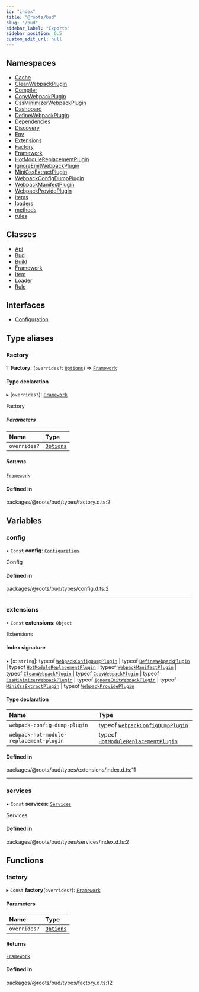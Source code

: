 ```yaml
---
id: "index"
title: "@roots/bud"
slug: "/bud"
sidebar_label: "Exports"
sidebar_position: 0.5
custom_edit_url: null
---
```


## Namespaces

- [Cache](modules/cache.md)
- [CleanWebpackPlugin](modules/cleanwebpackplugin.md)
- [Compiler](modules/compiler.md)
- [CopyWebpackPlugin](modules/copywebpackplugin.md)
- [CssMinimizerWebpackPlugin](modules/cssminimizerwebpackplugin.md)
- [Dashboard](modules/dashboard.md)
- [DefineWebpackPlugin](modules/definewebpackplugin.md)
- [Dependencies](modules/dependencies.md)
- [Discovery](modules/discovery.md)
- [Env](modules/env.md)
- [Extensions](modules/extensions.md)
- [Factory](modules/factory.md)
- [Framework](modules/framework.md)
- [HotModuleReplacementPlugin](modules/hotmodulereplacementplugin.md)
- [IgnoreEmitWebpackPlugin](modules/ignoreemitwebpackplugin.md)
- [MiniCssExtractPlugin](modules/minicssextractplugin.md)
- [WebpackConfigDumpPlugin](modules/webpackconfigdumpplugin.md)
- [WebpackManifestPlugin](modules/webpackmanifestplugin.md)
- [WebpackProvidePlugin](modules/webpackprovideplugin.md)
- [items](modules/items.md)
- [loaders](modules/loaders.md)
- [methods](modules/methods.md)
- [rules](modules/rules.md)

## Classes

- [Api](classes/api.md)
- [Bud](classes/bud.md)
- [Build](classes/build.md)
- [Framework](classes/framework.md)
- [Item](classes/item.md)
- [Loader](classes/loader.md)
- [Rule](classes/rule.md)

## Interfaces

- [Configuration](interfaces/configuration.md)

## Type aliases

### Factory

Ƭ **Factory**: (`overrides?`: [`Options`](interfaces/factory.options.md)) => [`Framework`](classes/framework.md)

#### Type declaration

▸ (`overrides?`): [`Framework`](classes/framework.md)

Factory

##### Parameters

| Name | Type |
| :------ | :------ |
| `overrides?` | [`Options`](interfaces/factory.options.md) |

##### Returns

[`Framework`](classes/framework.md)

#### Defined in

packages/@roots/bud/types/factory.d.ts:2

## Variables

### config

• `Const` **config**: [`Configuration`](interfaces/configuration.md)

Config

#### Defined in

packages/@roots/bud/types/config.d.ts:2

___

### extensions

• `Const` **extensions**: `Object`

Extensions

#### Index signature

▪ [x: `string`]: typeof [`WebpackConfigDumpPlugin`](modules/webpackconfigdumpplugin.md) \| typeof [`DefineWebpackPlugin`](modules/definewebpackplugin.md) \| typeof [`HotModuleReplacementPlugin`](modules/hotmodulereplacementplugin.md) \| typeof [`WebpackManifestPlugin`](modules/webpackmanifestplugin.md) \| typeof [`CleanWebpackPlugin`](modules/cleanwebpackplugin.md) \| typeof [`CopyWebpackPlugin`](modules/copywebpackplugin.md) \| typeof [`CssMinimizerWebpackPlugin`](modules/cssminimizerwebpackplugin.md) \| typeof [`IgnoreEmitWebpackPlugin`](modules/ignoreemitwebpackplugin.md) \| typeof [`MiniCssExtractPlugin`](modules/minicssextractplugin.md) \| typeof [`WebpackProvidePlugin`](modules/webpackprovideplugin.md)

#### Type declaration

| Name | Type |
| :------ | :------ |
| `webpack-config-dump-plugin` | typeof [`WebpackConfigDumpPlugin`](modules/webpackconfigdumpplugin.md) |
| `webpack-hot-module-replacement-plugin` | typeof [`HotModuleReplacementPlugin`](modules/hotmodulereplacementplugin.md) |

#### Defined in

packages/@roots/bud/types/extensions/index.d.ts:11

___

### services

• `Const` **services**: [`Services`](interfaces/framework.services.md)

Services

#### Defined in

packages/@roots/bud/types/services/index.d.ts:2

## Functions

### factory

▸ `Const` **factory**(`overrides?`): [`Framework`](classes/framework.md)

#### Parameters

| Name | Type |
| :------ | :------ |
| `overrides?` | [`Options`](interfaces/factory.options.md) |

#### Returns

[`Framework`](classes/framework.md)

#### Defined in

packages/@roots/bud/types/factory.d.ts:12
